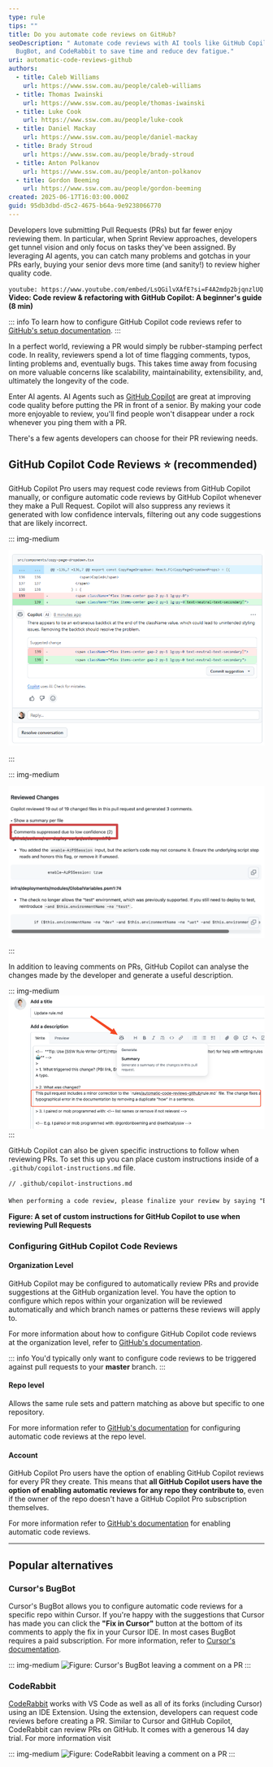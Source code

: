```yaml
---
type: rule
tips: ""
title: Do you automate code reviews on GitHub?
seoDescription: " Automate code reviews with AI tools like GitHub Copilot,
  BugBot, and CodeRabbit to save time and reduce dev fatigue."
uri: automatic-code-reviews-github
authors:
  - title: Caleb Williams
    url: https://www.ssw.com.au/people/caleb-williams
  - title: Thomas Iwainski
    url: https://www.ssw.com.au/people/thomas-iwainski
  - title: Luke Cook
    url: https://www.ssw.com.au/people/luke-cook
  - title: Daniel Mackay
    url: https://www.ssw.com.au/people/daniel-mackay
  - title: Brady Stroud
    url: https://www.ssw.com.au/people/brady-stroud
  - title: Anton Polkanov
    url: https://www.ssw.com.au/people/anton-polkanov
  - title: Gordon Beeming
    url: https://www.ssw.com.au/people/gordon-beeming
created: 2025-06-17T16:03:00.000Z
guid: 95db3dbd-d5c2-4675-b64a-9e9238066770
---
```

Developers love submitting Pull Requests (PRs) but far fewer enjoy reviewing them. In particular, when Sprint Review approaches, developers get tunnel vision and only focus on tasks they've been assigned. By leveraging AI agents, you can catch many problems and gotchas in your PRs early, buying your senior devs more time (and sanity!) to review higher quality code.

<!--endintro-->

`youtube: https://www.youtube.com/embed/LsQGilvXAfE?si=F4A2mdp2bjqnzlUQ`
**Video: Code review & refactoring with GitHub Copilot: A beginner's guide (8 min)**

::: info
To learn how to configure GitHub Copilot code reviews refer to [GitHub's setup documentation](https://docs.github.com/en/copilot/using-github-copilot/code-review/configuring-automatic-code-review-by-copilot).
:::

In a perfect world,  reviewing a PR would simply be rubber-stamping perfect code. In reality, reviewers spend a lot of time flagging comments, typos, linting problems and, eventually bugs. This takes time away from focusing on more valuable concerns like scalability, maintainability, extensibility, and, ultimately the longevity of the code.

Enter AI agents. AI Agents such as [GitHub Copilot](https://github.com/features/copilot) are great at improving code quality before putting the PR in front of a senior. By making your code more enjoyable to review, you'll find people won't disappear under a rock whenever you ping them with a PR.

There's a few agents developers can choose for their PR reviewing needs.

## GitHub Copilot Code Reviews ⭐ (recommended)

GitHub Copilot Pro users may request code reviews from GitHub Copilot manually, or configure automatic code reviews by GitHub Copilot whenever they make a Pull Request. Copilot will also suppress any reviews it generated with low confidence intervals, filtering out any code suggestions that are likely incorrect.






::: img-medium

![Figure: GitHub Copilot reviewing a pull request for one of the TinaCMS starter kits](tina-starter-reveiew-code-review.png)

:::

::: img-medium

![Figure: GitHub Copilot suggestions being suppressed due to potential inaccuracy](github-copilot-review-low-confidence.png)

:::


In addition to leaving comments on PRs, GitHub Copilot can analyse the changes made by the developer and generate a useful description. 
 
::: img-medium
![Figure: PR description suggested by GitHub copilot](github-suggested-pr-description.png)
:::

GitHub Copilot can also be given specific instructions to follow when reviewing PRs. To set this up you can place custom instructions inside of a `.github/copilot-instructions.md` file.

```markdown
// .github/copilot-instructions.md 

When performing a code review, please finalize your review by saying "But what do I know, I'm just Cleverbot 2.0"
```

**Figure: A set of custom instructions for GitHub Copilot to use when reviewing Pull Requests**

### Configuring GitHub Copilot Code Reviews

#### Organization Level

GitHub Copilot may be configured to automatically review PRs and provide suggestions at the GitHub organization level. You have the option to configure which repos within your organization will be reviewed automatically and which branch names or patterns these reviews will apply to.

For more information about how to configure GitHub Copilot code reviews at the organization level, refer to [GitHub's documentation](https://docs.github.com/en/copilot/using-github-copilot/code-review/configuring-automatic-code-review-by-copilot#configuring-automatic-code-review-for-repositories-in-an-organization).

::: info
You'd typically only want to configure code reviews to be triggered against pull requests to your **master** branch.
:::

#### Repo level

Allows the same rule sets and pattern matching as above but specific to one repository.

For more information refer to [GitHub's documentation](https://docs.github.com/en/copilot/using-github-copilot/code-review/configuring-automatic-code-review-by-copilot#configuring-automatic-code-review-for-a-single-repository) for configuring automatic code reviews at the repo level.

#### Account

GitHub Copilot Pro users have the option of enabling GitHub Copilot reviews for every PR they create. This means that **all GitHub Copilot users have the option of enabling automatic reviews for any repo they contribute to**, even if the owner of the repo doesn't have a GitHub Copilot Pro subscription themselves.

For more information refer to [GitHub's documentation](https://docs.github.com/en/copilot/using-github-copilot/code-review/configuring-automatic-code-review-by-copilot#about-automatic-code-review) for enabling automatic code reviews.

- - -

## Popular alternatives

### Cursor's BugBot

Cursor's BugBot allows you to configure automatic code reviews for a specific repo within Cursor. If you're happy with the suggestions that Cursor has made you can click the **"Fix in Cursor"** button at the bottom of its comments to apply the fix in your Cursor IDE. In most cases BugBot requires a paid subscription. For more information, refer to [Cursor's documentation](https://docs.cursor.com/bugbot).

::: img-medium
![Figure: Cursor's BugBot leaving a comment on a PR](cursor-bugbot-example.png)
:::

### CodeRabbit

[CodeRabbit](https://www.coderabbit.a) works with VS Code as well as all of its forks (including Cursor) using an IDE Extension. Using the extension, developers can request code reviews before creating a PR. Similar to Cursor and GitHub Copilot, CodeRabbit can review PRs on GitHub. It comes with a generous 14 day trial. For more information visit

::: img-medium
![Figure: CodeRabbit leaving a comment on a PR](coderabbit.webp)
:::
